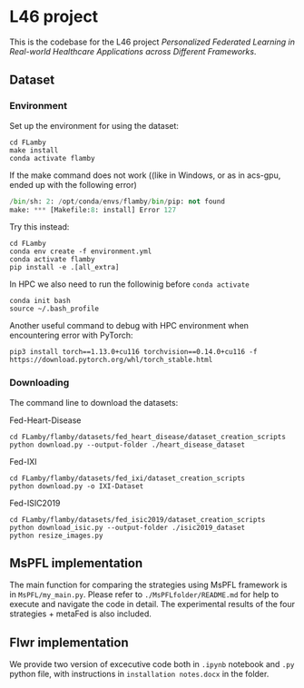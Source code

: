# L46 project

This is the codebase for the L46 project *Personalized Federated Learning in Real-world Healthcare Applications across Different Frameworks*.

## Dataset

### Environment

Set up the environment for using the dataset:

```
cd FLamby
make install
conda activate flamby
```

If the make command does not work ((like in Windows, or as in acs-gpu, ended up with the following error)
```python resize_images.py
/bin/sh: 2: /opt/conda/envs/flamby/bin/pip: not found
make: *** [Makefile:8: install] Error 127
```

Try this instead:
```
cd FLamby
conda env create -f environment.yml
conda activate flamby
pip install -e .[all_extra]
```

In HPC we also need to run the followinig before `conda activate`
```
conda init bash
source ~/.bash_profile
```

Another useful command to debug with HPC environment when encountering error with PyTorch:

```
pip3 install torch==1.13.0+cu116 torchvision==0.14.0+cu116 -f https://download.pytorch.org/whl/torch_stable.html
```

### Downloading

The command line to download the datasets:

Fed-Heart-Disease
```
cd FLamby/flamby/datasets/fed_heart_disease/dataset_creation_scripts
python download.py --output-folder ./heart_disease_dataset
```

Fed-IXI

```
cd FLamby/flamby/datasets/fed_ixi/dataset_creation_scripts
python download.py -o IXI-Dataset
```

Fed-ISIC2019

```
cd FLamby/flamby/datasets/fed_isic2019/dataset_creation_scripts
python download_isic.py --output-folder ./isic2019_dataset
python resize_images.py
```

## MsPFL implementation

The main function for comparing the strategies using MsPFL framework is in `MsPFL/my_main.py`. Please refer to `./MsPFLfolder/README.md` for help to execute and navigate the code in detail. The experimental results of the four strategies + metaFed is also included.

## Flwr implementation

We provide two version of excecutive code both in `.ipynb` notebook and `.py` python file, with instructions in `installation notes.docx` in the folder.
